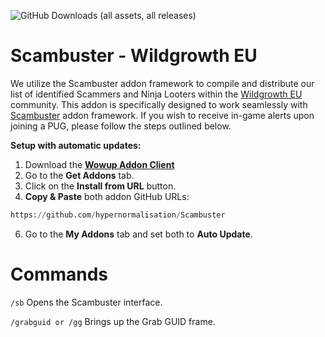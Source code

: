 ![GitHub Downloads (all assets, all releases)](https://img.shields.io/github/downloads/CeiCode/Scambuster-CrusaderStrikeEU/total?style=for-the-badge)

<div align="left">

# Scambuster - Wildgrowth EU

We utilize the Scambuster addon framework to compile and distribute our list of identified Scammers and Ninja Looters within the [Wildgrowth EU](https://discord.gg/A63kMKaCk6) community. This addon is specifically designed to work seamlessly with [Scambuster](https://github.com/hypernormalisation/Scambuster) addon framework. If you wish to receive in-game alerts upon joining a PUG, please follow the steps outlined below.

**Setup with automatic updates:**
1. Download the **[Wowup Addon Client](https://wowup.io/)** 
2. Go to the **Get Addons** tab.
3. Click on the **Install from URL** button.
4. **Copy & Paste** both addon GitHub URLs:
```python
https://github.com/hypernormalisation/Scambuster
```
6. Go to the **My Addons** tab and set both to **Auto Update**.

# Commands
```/sb```  Opens the Scambuster interface.

```/grabguid or /gg```  Brings up the Grab GUID frame.
